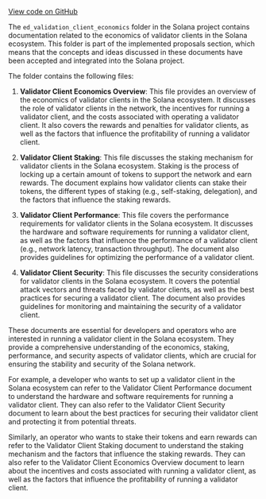 [View code on GitHub](https://github.com/solana-labs/solana/tree/master/na/docs/src/implemented-proposals/ed_overview/ed_validation_client_economics)

The `ed_validation_client_economics` folder in the Solana project contains documentation related to the economics of validator clients in the Solana ecosystem. This folder is part of the implemented proposals section, which means that the concepts and ideas discussed in these documents have been accepted and integrated into the Solana project.

The folder contains the following files:

1. **Validator Client Economics Overview**: This file provides an overview of the economics of validator clients in the Solana ecosystem. It discusses the role of validator clients in the network, the incentives for running a validator client, and the costs associated with operating a validator client. It also covers the rewards and penalties for validator clients, as well as the factors that influence the profitability of running a validator client.

2. **Validator Client Staking**: This file discusses the staking mechanism for validator clients in the Solana ecosystem. Staking is the process of locking up a certain amount of tokens to support the network and earn rewards. The document explains how validator clients can stake their tokens, the different types of staking (e.g., self-staking, delegation), and the factors that influence the staking rewards.

3. **Validator Client Performance**: This file covers the performance requirements for validator clients in the Solana ecosystem. It discusses the hardware and software requirements for running a validator client, as well as the factors that influence the performance of a validator client (e.g., network latency, transaction throughput). The document also provides guidelines for optimizing the performance of a validator client.

4. **Validator Client Security**: This file discusses the security considerations for validator clients in the Solana ecosystem. It covers the potential attack vectors and threats faced by validator clients, as well as the best practices for securing a validator client. The document also provides guidelines for monitoring and maintaining the security of a validator client.

These documents are essential for developers and operators who are interested in running a validator client in the Solana ecosystem. They provide a comprehensive understanding of the economics, staking, performance, and security aspects of validator clients, which are crucial for ensuring the stability and security of the Solana network.

For example, a developer who wants to set up a validator client in the Solana ecosystem can refer to the Validator Client Performance document to understand the hardware and software requirements for running a validator client. They can also refer to the Validator Client Security document to learn about the best practices for securing their validator client and protecting it from potential threats.

Similarly, an operator who wants to stake their tokens and earn rewards can refer to the Validator Client Staking document to understand the staking mechanism and the factors that influence the staking rewards. They can also refer to the Validator Client Economics Overview document to learn about the incentives and costs associated with running a validator client, as well as the factors that influence the profitability of running a validator client.
